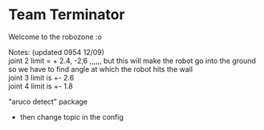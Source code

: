 # Team Terminator

Welcome to the robozone :o<br />

Notes: (updated 0954 12/09)<br />
  joint 2 limit = + 2.4, -2,6 ,,,,,, but this will make the robot go into the ground so we have to find angle at which the robot hits the wall<br />
  joint 3 limit is +- 2.6<br />
  joint 4 limit is +- 1.8<br />
  
  
"aruco detect" package <br />
- then change topic in the config
